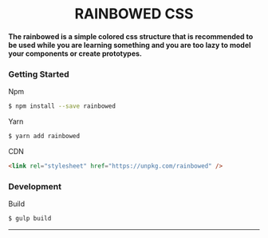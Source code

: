 <h1 align="center">
  RAINBOWED CSS 
</h1>

#### The rainbowed is a simple colored css structure that is recommended to be used while you are learning something and you are too lazy to model your components or create prototypes.

### Getting Started

Npm
```bash
$ npm install --save rainbowed
```

Yarn
```bash
$ yarn add rainbowed
```

CDN
```html
<link rel="stylesheet" href="https://unpkg.com/rainbowed" />
```

### Development

Build
```bash
$ gulp build
```
---
